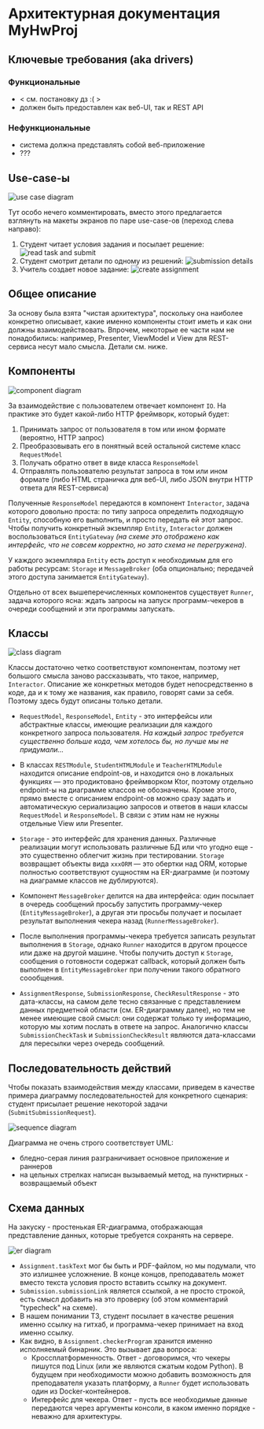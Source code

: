 # Архитектурная документация MyHwProj

## Ключевые требования (aka drivers)

### Функциональные

* < см. постановку дз :( >
* должен быть предоставлен как веб-UI, так и REST API

### Нефункциональные

* система должна представлять собой веб-приложение
* ???

## Use-case-ы

![use case diagram](images/use-case.png)

Тут особо нечего комментировать, вместо этого предлагается взглянуть на макеты экранов по паре use-case-ов (переход слева направо):

1. Студент читает условия задания и посылает решение:
   ![read task and submit](images/hwproj-uc-readTaskAndSubmit.png)
2. Студент смотрит детали по одному из решений:
   ![submission details](images/hwproj-uc-submissionDetails.png)
3. Учитель создает новое задание:
   ![create assignment](images/hwproj-uc-createAssignment.png)

## Общее описание

За основу была взята "чистая архитектура", поскольку она наиболее конкретно описывает, какие именно компоненты стоит иметь и как они должны взаимодействовать. Впрочем, некоторые ее части нам не понадобились: например, Presenter, ViewModel и View для REST-сервиса несут мало смысла. Детали см. ниже.

## Компоненты

![component diagram](images/components.png)

За взаимодействие с пользователем отвечает компонент `IO`. На практике это будет какой-либо HTTP фреймворк, который будет:

1. Принимать запрос от пользователя в том или ином формате (вероятно, HTTP запрос)
1. Преобразовывать его в понятный всей остальной системе класс `RequestModel`
1. Получать обратно ответ в виде класса `ResponseModel`
1. Отправлять пользователю результат запроса в том или ином формате (либо HTML страничка для веб-UI, либо JSON внутри HTTP ответа для REST-сервиса)

Полученные `ResponseModel` передаются в компонент `Interactor`, задача которого довольно проста: по типу запроса определить подходящую `Entity`, способную его выполнить, и просто передать ей этот запрос. Чтобы получить конкретный экземпляр `Entity`, `Interactor` должен воспользоваться `EntityGateway` _(на схеме это отображено как интерфейс, что не совсем корректно, но зато схема не перегружена)_.

У каждого экземпляра `Entity` есть доступ к необходимым для его работы ресурсам: `Storage` и `MessageBroker` (оба опционально; передачей этого доступа занимается `EntityGateway`).

Отдельно от всех вышеперечисленных компонентов существует `Runner`, задача которого ясна: ждать запросы на запуск программ-чекеров в очереди сообщений и эти программы запускать.

## Классы

![class diagram](images/classes.png)

Классы достаточно четко соответствуют компонентам, поэтому нет большого смысла заново рассказывать, что такое, например, `Interactor`. Описание же конкретных методов будет непосредственно в коде, да и к тому же названия, как правило, говорят сами за себя. Поэтому здесь будут описаны только детали.

* `RequestModel`, `ResponseModel`, `Entity` - это интерфейсы или абстрактные классы, имеющие реализации для каждого конкретного запроса пользователя. _На каждый запрос требуется существенно больше кода, чем хотелось бы, но лучше мы не придумали..._

* В классах `RESTModule`, `StudentHTMLModule` и `TeacherHTMLModule` находится описание endpoint-ов, и находится оно в локальных функциях &mdash; это продиктовано фреймворком Ktor, поэтому отдельно endpoint-ы на диаграмме классов не обозначены. Кроме этого, прямо вместе с описанием endpoint-ов можно сразу задать и автоматическую сериализацию запросов и ответов в наши классы `RequestModel` и `ResponseModel`. В связи с этим нам не нужны отдельные View или Presenter.

* `Storage` - это интерфейс для хранения данных. Различные реализации могут использовать различные БД или что угодно еще - это существенно облегчит жизнь при тестировании.  `Storage` возвращает объекты вида `xxxORM` &mdash; это обертки над ORM, которые полностью соответствуют сущностям на ER-диаграмме (и поэтому на диаграмме классов не дублируются).

* Компонент `MessageBroker` делится на два интерфейса: один посылает в очередь сообщений просьбу запустить программу-чекер (`EntityMessageBroker`), а другая эти просьбы получает и посылает результат выполнения чекера назад (`RunnerMessageBroker`).

* После выполнения программы-чекера требуется записать результат выполнения в `Storage`, однако `Runner` находится в другом процессе или даже на другой машине. Чтобы получить доступ к `Storage`, сообщения о готовности содержат callback, который должен быть выполнен в `EntityMessageBroker` при получении такого обратного соообщения.

* `AssignmentResponse`, `SubmissionResponse`, `CheckResultResponse` - это дата-классы, на самом деле тесно связанные с представлением данных предметной области (см. ER-диаграмму далее), но тем не менее имеющие свой смысл: они содержат только ту информацию, которую мы хотим послать в ответе на запрос. Аналогично классы `SubmissionCheckTask` и `SubmissionCheckResult` являются дата-классами для пересылки через очередь сообщений.

## Последовательность действий

Чтобы показать взаимодействия между классами, приведем в качестве примера диаграмму последовательностей для конкретного сценария: студент присылает решение некоторой задачи (`SubmitSubmissionRequest`).

![sequence diagram](images/sequence.png)

Диаграмма не очень строго соответствует UML:

* бледно-серая линия разграничивает основное приложение и раннеров
* на цельных стрелках написан вызываемый метод, на пунктирных - возвращаемый объект

## Схема данных

На закуску - простенькая ER-диаграмма, отображающая представление данных, которые требуется сохранять на сервере.

![er diagram](images/er.png)

* `Assignment.taskText` мог бы быть и PDF-файлом, но мы подумали, что это излишнее усложнение. В конце концов, преподаватель может вместо текста условия просто вставить ссылку на документ.
* `Submission.submissionLink` является ссылкой, а не просто строкой, есть смысл добавить на это проверку (об этом комментарий "typecheck" на схеме).
* В нашем понимании ТЗ, студент посылает в качестве решения именно ссылку на гитхаб, и программа-чекер принимает на вход именно ссылку.
* Как видно, в `Assignment.checkerProgram` хранится именно исполняемый бинарник. Это вызывает два вопроса:
  * Кроссплатформенность. Ответ - договоримся, что чекеры пишутся под Linux (или же являются сжатым кодом Python). В будущем при необходимости можно добавить возможность для преподавателя указать платформу, а `Runner` будет использовать один из Docker-контейнеров.
  * Интерфейс для чекера. Ответ - пусть все необходимые данные передаются через аргументы консоли, в каком именно порядке - неважно для архитектуры.
